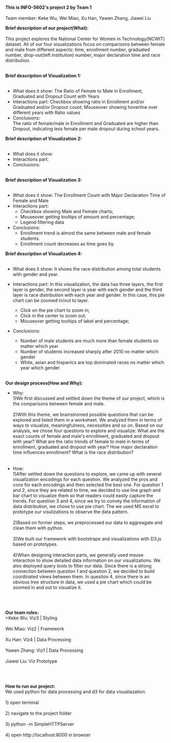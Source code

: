 **This is INFO-5602's project 2 by Team 1**
<br></br>Team member:  Keke Wu, Wei Miao, Xu Han, Yawen Zhang, Jiawei Liu


**Brief description of our project(What):**
<br></br>
This project explores the National Center for Women in Technology(NCWIT) dataset. All of our four visualizations focus on comparisons between female and male from different aspects: time, enrollment number, graduated number, drop-out(left institution) number, major declaration time and race distribution.
<br></br>

**Brief description of Visualization 1:**
<br></br>
* What does it show: The Ratio of Female to Male in Enrollment, Graduated and Dropout Count with Years
* Interactions part: Checkbox showing ratio in Enrollment and/or Graduated and/or Dropout count; Mouseover showing hoverline over different years with Ratio values
* Conclusions: 
<br>The ratio of female/male in Enrollment and Graduated are higher than Dropout, indicating less female per male dropout during school years. </br>

**Brief description of Visualization 2:**
<br></br>
* What does it show:
* Interactions part:
* Conclusions:
<br></br>

**Brief description of Visualization 3:**
<br></br>
* What does it show: The Enrollment Count with Major Declaration Time of Female and Male
* Interactions part:  
     * Checkbox showing Male and Female charts;
     * Mouseover getting tooltips of amount and percentage;
     * Legend filtering data
* Conclusions:
     * Enrollment trend is almost the same between male and female students.
     * Enrollment count decreases as time goes by.

**Brief description of Visualization 4:**
<br></br>
* What does it show: It shows the race distribution among total students with gender and year.
* Interactions part: In this visualization, the data has three layers, the first layer is gender, the second layer is year with each gender and the third layer is race distribution with each year and gender. In this case, this pie chart can be zoomed in/out to layer.
     * Click on the pie chart to zoom in;
     * Click in the center to zoom out;
     * Mouseover getting tooltips of label and percentage;

* Conclusions:
     * Number of male students are much more than female students no matter which year
     * Number of students increased sharply after 2010 no matter which gender
     * White, asian and hispanics are top dominated races no matter which year which gender
<br></br>

**Our design process(How and Why):**
* Why:
     <br>1)We first discussed and settled down the theme of our project, which is the comparisons between female and male.</br>
     <br>2)With this theme, we brainstromed possible questions that can be explored and listed them in a worksheet. We analyzed them in terms of ways to visualize, meaningfulness, necessities and so on. Based on our analysis, we chose four questions to explore and visualize: What are the exact counts of female and male's enrollment, graduated and dropout with year? What are the ratio trends of female to male in terms of enrollment, graduated and dropout with year? How major declaration time influences enrollment? What is the race distribution? </br>
     <br></br>
* How:
     <br>1)After settled down the questions to explore, we came up with several visualization encodings for each question. We analyzed the pros and cons for each encodings and then selected the best one. For question 1 and 2, since they are related to time, we decided to use line graph and bar chart to visualize them so that readers could easily capture the trends. For question 3 and 4, since we try to convey the information of data distribution, we chose to use pie chart. The we used MS excel to prototype our visulizations to observe the data pattern.</br>
     <br>2)Based on former steps, we preprocessed our data to aggreagate and clean them with python.</br>
     <br>3)We built our framework with bootstrape and visualizations with D3.js based on prototypes.</br>
     <br>4)When designing interaction parts, we generally used mouse interaction to show detailed data information on our visualizations. We also deployed query tools to filter our data. Since there is a strong connection between question 1 and question 2, we decided to build coordinated views between them. In quesiton 4, since there is an obvious tree structure in data, we used a pie chart which could be zoomed in and out to visualize it.
    
     

     
     

<br></br>

**Our team roles:**
<br><Keke Wu: Viz3 | Styling</br>
<br>Wei Miao: Viz2 | Framework</br>
<br>Xu Han: Viz4 | Data Processing  </br>
<br>Yawen Zhang: Viz1 | Data Processing  </br>
<br>Jiawei Liu: Viz Prototype</br>


<br></br>

**How to run our project:**
<br>We used python for data processing and d3 for data visualiazation.</br>
<br>1) open terminal</br>
<br>2) navigate to the project folder</br>
<br>3) python -m SimpleHTTPServer</br>
<br>4) open http://localhost:8000 in browser
